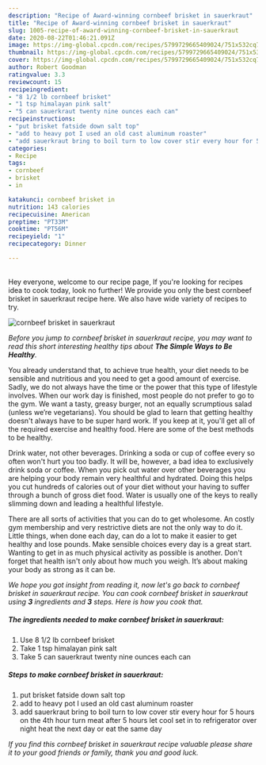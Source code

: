```yaml
---
description: "Recipe of Award-winning cornbeef brisket in sauerkraut"
title: "Recipe of Award-winning cornbeef brisket in sauerkraut"
slug: 1005-recipe-of-award-winning-cornbeef-brisket-in-sauerkraut
date: 2020-08-22T01:46:21.091Z
image: https://img-global.cpcdn.com/recipes/5799729665409024/751x532cq70/cornbeef-brisket-in-sauerkraut-recipe-main-photo.jpg
thumbnail: https://img-global.cpcdn.com/recipes/5799729665409024/751x532cq70/cornbeef-brisket-in-sauerkraut-recipe-main-photo.jpg
cover: https://img-global.cpcdn.com/recipes/5799729665409024/751x532cq70/cornbeef-brisket-in-sauerkraut-recipe-main-photo.jpg
author: Robert Goodman
ratingvalue: 3.3
reviewcount: 15
recipeingredient:
- "8 1/2 lb cornbeef brisket"
- "1 tsp himalayan pink salt"
- "5 can sauerkraut twenty nine ounces each can"
recipeinstructions:
- "put brisket fatside down salt top"
- "add to heavy pot I used an old cast aluminum roaster"
- "add sauerkraut bring to boil turn to low cover stir every hour for 5 hours on the 4th hour turn meat  after 5 hours let cool set in to refrigerator over night heat the next day or eat the same day"
categories:
- Recipe
tags:
- cornbeef
- brisket
- in

katakunci: cornbeef brisket in 
nutrition: 143 calories
recipecuisine: American
preptime: "PT33M"
cooktime: "PT56M"
recipeyield: "1"
recipecategory: Dinner

---
```

<br>
Hey everyone, welcome to our recipe page, If you're looking for recipes idea to cook today, look no further! We provide you only the best cornbeef brisket in sauerkraut recipe here. We also have wide variety of recipes to try.
<br>


![cornbeef brisket in sauerkraut](https://img-global.cpcdn.com/recipes/5799729665409024/751x532cq70/cornbeef-brisket-in-sauerkraut-recipe-main-photo.jpg)

<i>Before you jump to cornbeef brisket in sauerkraut recipe, you may want to read this short interesting healthy tips about <strong>The Simple Ways to Be Healthy</strong>.</i>

You already understand that, to achieve true health, your diet needs to be sensible and nutritious and you need to get a good amount of exercise. Sadly, we do not always have the time or the power that this type of lifestyle involves. When our work day is finished, most people do not prefer to go to the gym. We want a tasty, greasy burger, not an equally scrumptious salad (unless we’re vegetarians). You should be glad to learn that getting healthy doesn't always have to be super hard work. If you keep at it, you'll get all of the required exercise and healthy food. Here are some of the best methods to be healthy.

Drink water, not other beverages. Drinking a soda or cup of coffee every so often won't hurt you too badly. It will be, however, a bad idea to exclusively drink soda or coffee. When you pick out water over other beverages you are helping your body remain very healthful and hydrated. Doing this helps you cut hundreds of calories out of your diet without your having to suffer through a bunch of gross diet food. Water is usually one of the keys to really slimming down and leading a healthful lifestyle.

There are all sorts of activities that you can do to get wholesome. An costly gym membership and very restrictive diets are not the only way to do it. Little things, when done each day, can do a lot to make it easier to get healthy and lose pounds. Make sensible choices every day is a great start. Wanting to get in as much physical activity as possible is another. Don't forget that health isn't only about how much you weigh. It’s about making your body as strong as it can be. 


<i>We hope you got insight from reading it, now let's go back to cornbeef brisket in sauerkraut recipe. You can cook cornbeef brisket in sauerkraut using <strong>3</strong> ingredients and <strong>3</strong> steps. Here is how you cook that.
</i>

##### The ingredients needed to make cornbeef brisket in sauerkraut:

1. Use 8 1/2 lb cornbeef brisket
1. Take 1 tsp himalayan pink salt
1. Take 5 can sauerkraut twenty nine ounces each can


##### Steps to make cornbeef brisket in sauerkraut:

1. put brisket fatside down salt top
1. add to heavy pot I used an old cast aluminum roaster
1. add sauerkraut bring to boil turn to low cover stir every hour for 5 hours on the 4th hour turn meat  after 5 hours let cool set in to refrigerator over night heat the next day or eat the same day


<i>If you find this cornbeef brisket in sauerkraut recipe valuable please share it to your good friends or family, thank you and good luck.</i>
